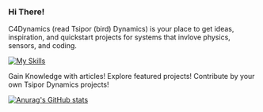 ### Hi There! 
C4Dynamics (read Tsipor (bird) Dynamics) is your place to get ideas, inspiration, and quickstart projects for systems that invlove physics, sensors, and coding. 

[![My Skills](https://skillicons.dev/icons?i=js,html,css,wasm)](https://skillicons.dev)

Gain Knowledge with articles!
Explore featured projects!
Contribute by your own Tsipor Dynamics projects!

[![Anurag's GitHub stats](https://github-readme-stats.vercel.app/api?username=C4dynamics)](https://github.com/anuraghazra/github-readme-stats)
